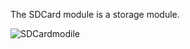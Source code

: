 The SDCard module is a storage module.

![SDCardmodile](https://github.com/RiceAllDay22/CSR_Arduino_Collection/blob/main/Individual_Modules/SDCardModule/Misc/SDCardModule.jpg)
